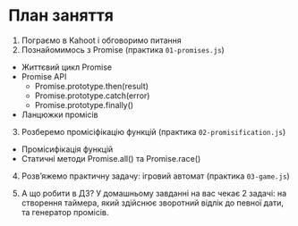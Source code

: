# План заняття

1. Пограємо в Kahoot і обговоримо питання
2. Познайомимось з Promise (практика `01-promises.js`)

- Життєвий цикл Promise
- Promise API
  - Promise.prototype.then(result)
  - Promise.prototype.catch(error)
  - Promise.prototype.finally()
- Ланцюжки промісів

3. Розберемо промісіфікацію функцій (практика `02-promisification.js`)

- Промісифікація функцій
- Статичні методи Promise.all() та Promise.race()

4. Розв’яжемо практичну задачу: ігровий автомат (практика `03-game.js`)

5. А що робити в ДЗ? У домашньому завданні на вас чекає 2 задачі: на створення
   таймера, який здійснює зворотний відлік до певної дати, та генератор
   промісів.
